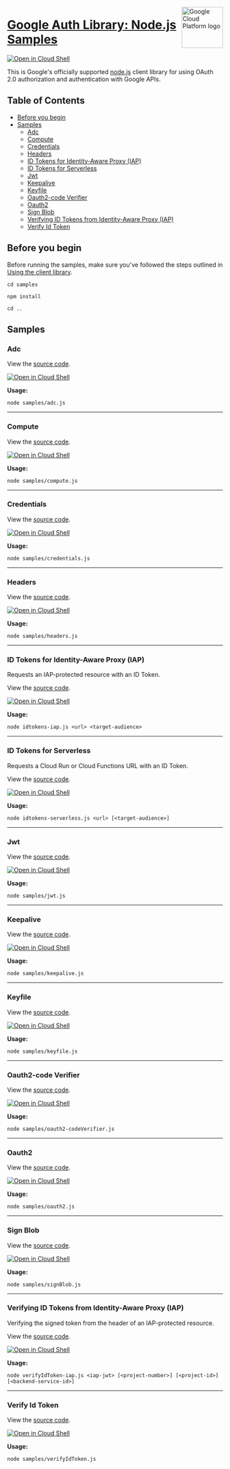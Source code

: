 [//]: # "This README.md file is auto-generated, all changes to this file will be lost."
[//]: # "To regenerate it, use `python -m synthtool`."
<img src="https://avatars2.githubusercontent.com/u/2810941?v=3&s=96" alt="Google Cloud Platform logo" title="Google Cloud Platform" align="right" height="96" width="96"/>

# [Google Auth Library: Node.js Samples](https://github.com/googleapis/google-auth-library-nodejs)

[![Open in Cloud Shell][shell_img]][shell_link]

This is Google's officially supported [node.js](http://nodejs.org/) client library for using OAuth 2.0 authorization and authentication with Google APIs.

## Table of Contents

* [Before you begin](#before-you-begin)
* [Samples](#samples)
  * [Adc](#adc)
  * [Compute](#compute)
  * [Credentials](#credentials)
  * [Headers](#headers)
  * [ID Tokens for Identity-Aware Proxy (IAP)](#id-tokens-for-identity-aware-proxy-iap)
  * [ID Tokens for Serverless](#id-tokens-for-serverless)
  * [Jwt](#jwt)
  * [Keepalive](#keepalive)
  * [Keyfile](#keyfile)
  * [Oauth2-code Verifier](#oauth2-code-verifier)
  * [Oauth2](#oauth2)
  * [Sign Blob](#sign-blob)
  * [Verifying ID Tokens from Identity-Aware Proxy (IAP)](#verifying-id-tokens-from-identity-aware-proxy-iap)
  * [Verify Id Token](#verify-id-token)

## Before you begin

Before running the samples, make sure you've followed the steps outlined in
[Using the client library](https://github.com/googleapis/google-auth-library-nodejs#using-the-client-library).

`cd samples`

`npm install`

`cd ..`

## Samples



### Adc

View the [source code](https://github.com/googleapis/google-auth-library-nodejs/blob/main/samples/adc.js).

[![Open in Cloud Shell][shell_img]](https://console.cloud.google.com/cloudshell/open?git_repo=https://github.com/googleapis/google-auth-library-nodejs&page=editor&open_in_editor=samples/adc.js,samples/README.md)

__Usage:__


`node samples/adc.js`


-----




### Compute

View the [source code](https://github.com/googleapis/google-auth-library-nodejs/blob/main/samples/compute.js).

[![Open in Cloud Shell][shell_img]](https://console.cloud.google.com/cloudshell/open?git_repo=https://github.com/googleapis/google-auth-library-nodejs&page=editor&open_in_editor=samples/compute.js,samples/README.md)

__Usage:__


`node samples/compute.js`


-----




### Credentials

View the [source code](https://github.com/googleapis/google-auth-library-nodejs/blob/main/samples/credentials.js).

[![Open in Cloud Shell][shell_img]](https://console.cloud.google.com/cloudshell/open?git_repo=https://github.com/googleapis/google-auth-library-nodejs&page=editor&open_in_editor=samples/credentials.js,samples/README.md)

__Usage:__


`node samples/credentials.js`


-----




### Headers

View the [source code](https://github.com/googleapis/google-auth-library-nodejs/blob/main/samples/headers.js).

[![Open in Cloud Shell][shell_img]](https://console.cloud.google.com/cloudshell/open?git_repo=https://github.com/googleapis/google-auth-library-nodejs&page=editor&open_in_editor=samples/headers.js,samples/README.md)

__Usage:__


`node samples/headers.js`


-----




### ID Tokens for Identity-Aware Proxy (IAP)

Requests an IAP-protected resource with an ID Token.

View the [source code](https://github.com/googleapis/google-auth-library-nodejs/blob/main/samples/idtokens-iap.js).

[![Open in Cloud Shell][shell_img]](https://console.cloud.google.com/cloudshell/open?git_repo=https://github.com/googleapis/google-auth-library-nodejs&page=editor&open_in_editor=samples/idtokens-iap.js,samples/README.md)

__Usage:__


`node idtokens-iap.js <url> <target-audience>`


-----




### ID Tokens for Serverless

Requests a Cloud Run or Cloud Functions URL with an ID Token.

View the [source code](https://github.com/googleapis/google-auth-library-nodejs/blob/main/samples/idtokens-serverless.js).

[![Open in Cloud Shell][shell_img]](https://console.cloud.google.com/cloudshell/open?git_repo=https://github.com/googleapis/google-auth-library-nodejs&page=editor&open_in_editor=samples/idtokens-serverless.js,samples/README.md)

__Usage:__


`node idtokens-serverless.js <url> [<target-audience>]`


-----




### Jwt

View the [source code](https://github.com/googleapis/google-auth-library-nodejs/blob/main/samples/jwt.js).

[![Open in Cloud Shell][shell_img]](https://console.cloud.google.com/cloudshell/open?git_repo=https://github.com/googleapis/google-auth-library-nodejs&page=editor&open_in_editor=samples/jwt.js,samples/README.md)

__Usage:__


`node samples/jwt.js`


-----




### Keepalive

View the [source code](https://github.com/googleapis/google-auth-library-nodejs/blob/main/samples/keepalive.js).

[![Open in Cloud Shell][shell_img]](https://console.cloud.google.com/cloudshell/open?git_repo=https://github.com/googleapis/google-auth-library-nodejs&page=editor&open_in_editor=samples/keepalive.js,samples/README.md)

__Usage:__


`node samples/keepalive.js`


-----




### Keyfile

View the [source code](https://github.com/googleapis/google-auth-library-nodejs/blob/main/samples/keyfile.js).

[![Open in Cloud Shell][shell_img]](https://console.cloud.google.com/cloudshell/open?git_repo=https://github.com/googleapis/google-auth-library-nodejs&page=editor&open_in_editor=samples/keyfile.js,samples/README.md)

__Usage:__


`node samples/keyfile.js`


-----




### Oauth2-code Verifier

View the [source code](https://github.com/googleapis/google-auth-library-nodejs/blob/main/samples/oauth2-codeVerifier.js).

[![Open in Cloud Shell][shell_img]](https://console.cloud.google.com/cloudshell/open?git_repo=https://github.com/googleapis/google-auth-library-nodejs&page=editor&open_in_editor=samples/oauth2-codeVerifier.js,samples/README.md)

__Usage:__


`node samples/oauth2-codeVerifier.js`


-----




### Oauth2

View the [source code](https://github.com/googleapis/google-auth-library-nodejs/blob/main/samples/oauth2.js).

[![Open in Cloud Shell][shell_img]](https://console.cloud.google.com/cloudshell/open?git_repo=https://github.com/googleapis/google-auth-library-nodejs&page=editor&open_in_editor=samples/oauth2.js,samples/README.md)

__Usage:__


`node samples/oauth2.js`


-----




### Sign Blob

View the [source code](https://github.com/googleapis/google-auth-library-nodejs/blob/main/samples/signBlob.js).

[![Open in Cloud Shell][shell_img]](https://console.cloud.google.com/cloudshell/open?git_repo=https://github.com/googleapis/google-auth-library-nodejs&page=editor&open_in_editor=samples/signBlob.js,samples/README.md)

__Usage:__


`node samples/signBlob.js`


-----




### Verifying ID Tokens from Identity-Aware Proxy (IAP)

Verifying the signed token from the header of an IAP-protected resource.

View the [source code](https://github.com/googleapis/google-auth-library-nodejs/blob/main/samples/verifyIdToken-iap.js).

[![Open in Cloud Shell][shell_img]](https://console.cloud.google.com/cloudshell/open?git_repo=https://github.com/googleapis/google-auth-library-nodejs&page=editor&open_in_editor=samples/verifyIdToken-iap.js,samples/README.md)

__Usage:__


`node verifyIdToken-iap.js <iap-jwt> [<project-number>] [<project-id>] [<backend-service-id>]`


-----




### Verify Id Token

View the [source code](https://github.com/googleapis/google-auth-library-nodejs/blob/main/samples/verifyIdToken.js).

[![Open in Cloud Shell][shell_img]](https://console.cloud.google.com/cloudshell/open?git_repo=https://github.com/googleapis/google-auth-library-nodejs&page=editor&open_in_editor=samples/verifyIdToken.js,samples/README.md)

__Usage:__


`node samples/verifyIdToken.js`






[shell_img]: https://gstatic.com/cloudssh/images/open-btn.png
[shell_link]: https://console.cloud.google.com/cloudshell/open?git_repo=https://github.com/googleapis/google-auth-library-nodejs&page=editor&open_in_editor=samples/README.md
[product-docs]: https://cloud.google.com/docs/authentication/
